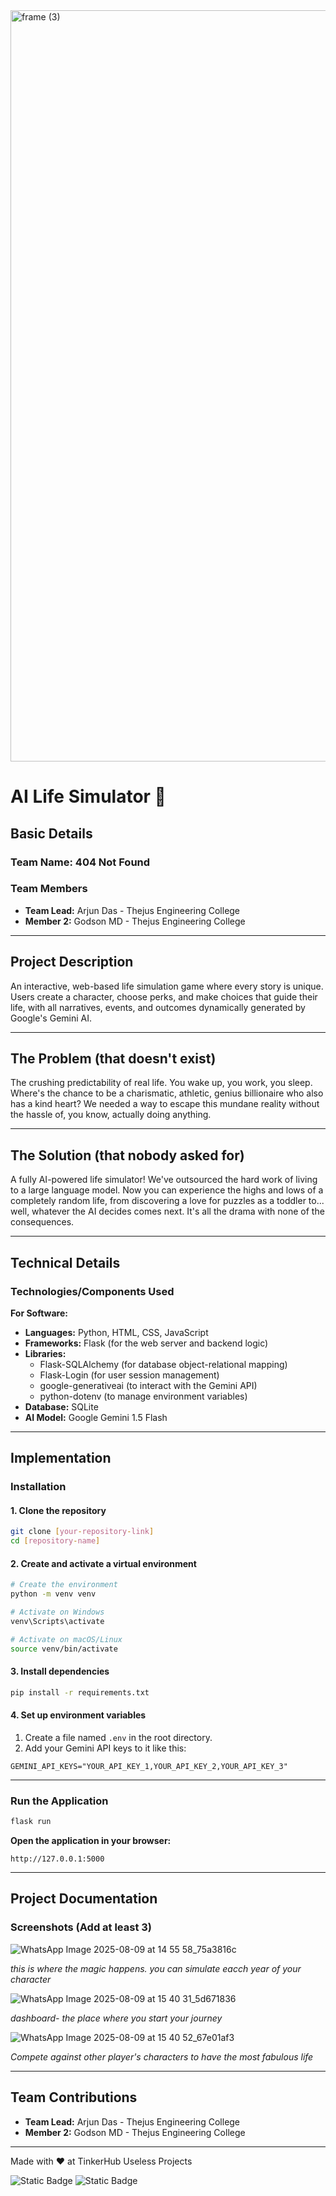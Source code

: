 <img width="3188" height="1202" alt="frame (3)" src="https://github.com/user-attachments/assets/517ad8e9-ad22-457d-9538-a9e62d137cd7" />

# AI Life Simulator 🎯

## Basic Details  
### Team Name: 404 Not Found  

### Team Members  
- **Team Lead:** Arjun Das - Thejus Engineering College  
- **Member 2:** Godson MD - Thejus Engineering College  

---

## Project Description  
An interactive, web-based life simulation game where every story is unique. Users create a character, choose perks, and make choices that guide their life, with all narratives, events, and outcomes dynamically generated by Google's Gemini AI.

---

## The Problem (that doesn't exist)  
The crushing predictability of real life. You wake up, you work, you sleep. Where's the chance to be a charismatic, athletic, genius billionaire who also has a kind heart? We needed a way to escape this mundane reality without the hassle of, you know, actually doing anything.

---

## The Solution (that nobody asked for)  
A fully AI-powered life simulator! We've outsourced the hard work of living to a large language model. Now you can experience the highs and lows of a completely random life, from discovering a love for puzzles as a toddler to... well, whatever the AI decides comes next. It's all the drama with none of the consequences.

---

## Technical Details  

### Technologies/Components Used  

**For Software:**  
- **Languages:** Python, HTML, CSS, JavaScript  
- **Frameworks:** Flask (for the web server and backend logic)  
- **Libraries:**  
  - Flask-SQLAlchemy (for database object-relational mapping)  
  - Flask-Login (for user session management)  
  - google-generativeai (to interact with the Gemini API)  
  - python-dotenv (to manage environment variables)  
- **Database:** SQLite  
- **AI Model:** Google Gemini 1.5 Flash  

---

## Implementation  

### Installation  

#### 1. Clone the repository  
```bash
git clone [your-repository-link]
cd [repository-name]
````

#### 2. Create and activate a virtual environment

```bash
# Create the environment
python -m venv venv

# Activate on Windows
venv\Scripts\activate

# Activate on macOS/Linux
source venv/bin/activate
```

#### 3. Install dependencies

```bash
pip install -r requirements.txt
```

#### 4. Set up environment variables

1. Create a file named `.env` in the root directory.
2. Add your Gemini API keys to it like this:

```env
GEMINI_API_KEYS="YOUR_API_KEY_1,YOUR_API_KEY_2,YOUR_API_KEY_3"
```

---

### Run the Application

```bash
flask run
```

**Open the application in your browser:**

```
http://127.0.0.1:5000
```

---

## Project Documentation

### Screenshots (Add at least 3)

![WhatsApp Image 2025-08-09 at 14 55 58_75a3816c](https://github.com/user-attachments/assets/53106629-0dd2-4d63-834e-78630142babf)

*this is where the magic happens. you can simulate eacch year of your character*

![WhatsApp Image 2025-08-09 at 15 40 31_5d671836](https://github.com/user-attachments/assets/7a85fdd0-d0a9-40a7-9da4-a53012a99d56)

*dashboard- the place where you start your journey*

![WhatsApp Image 2025-08-09 at 15 40 52_67e01af3](https://github.com/user-attachments/assets/10944ee9-427e-4e2d-9015-c4a651512ddf)

*Compete against other player's characters to have the most fabulous life*

---

## Team Contributions

* **Team Lead:** Arjun Das - Thejus Engineering College
* **Member 2:** Godson MD - Thejus Engineering College

---

Made with ❤️ at TinkerHub Useless Projects

![Static Badge](https://img.shields.io/badge/TinkerHub-24?color=%23000000\&link=https%3A%2F%2Fwww.tinkerhub.org%2F)
![Static Badge](https://img.shields.io/badge/UselessProjects--25-25?link=https%3A%2F%2Fwww.tinkerhub.org%2Fevents%2FQ2Q1TQKX6Q%2FUseless%2520Projects)

```
